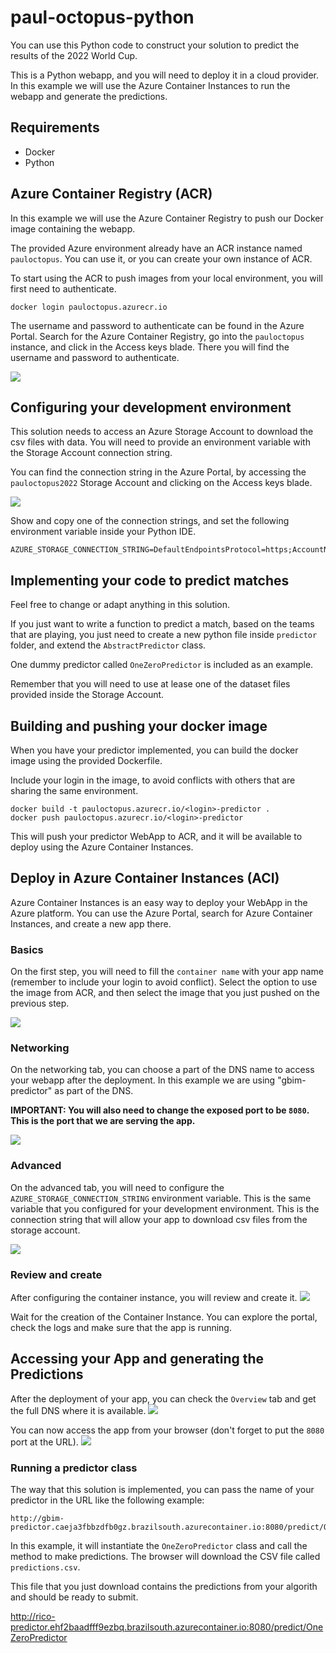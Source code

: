 # paul-octopus-python

You can use this Python code to construct your solution to predict the results of the 2022 World Cup.

This is a Python webapp, and you will need to deploy it in a cloud provider.
In this example we will use the Azure Container Instances to run the webapp and generate the predictions.

## Requirements
- Docker
- Python

## Azure Container Registry (ACR)
In this example we will use the Azure Container Registry to push our Docker image containing the webapp.

The provided Azure environment already have an ACR instance named `pauloctopus`.
You can use it, or you can create your own instance of ACR.

To start using the ACR to push images from your local environment, you will first need to authenticate.

```
docker login pauloctopus.azurecr.io
```

The username and password to authenticate can be found in the Azure Portal.
Search for the Azure Container Registry, go into the `pauloctopus` instance, and click in the Access keys blade.
There you will find the username and password to authenticate.

![](img/acr-access-keys.png)


## Configuring your development environment
This solution needs to access an Azure Storage Account to download the csv files with data.
You will need to provide an environment variable with the Storage Account connection string.

You can find the connection string in the Azure Portal, by accessing the `pauloctopus2022` Storage Account and clicking on the Access keys blade.

![](img/stacc-access-keys.png)

Show and copy one of the connection strings, and set the following environment variable inside your Python IDE.

```
AZURE_STORAGE_CONNECTION_STRING=DefaultEndpointsProtocol=https;AccountName=pauloctopus2022;AccountKey=xxxxxxx;EndpointSuffix=core.windows.net
```

## Implementing your code to predict matches
Feel free to change or adapt anything in this solution.

If you just want to write a function to predict a match, based on the teams that are playing, you just need to create a new python file inside `predictor` folder, and extend the `AbstractPredictor` class.

One dummy predictor called `OneZeroPredictor` is included as an example.

Remember that you will need to use at lease one of the dataset files provided inside the Storage Account.


## Building and pushing your docker image
When you have your predictor implemented, you can build the docker image using the provided Dockerfile.

Include your login in the image, to avoid conflicts with others that are sharing the same environment.
```
docker build -t pauloctopus.azurecr.io/<login>-predictor .
docker push pauloctopus.azurecr.io/<login>-predictor
```

This will push your predictor WebApp to ACR, and it will be available to deploy using the Azure Container Instances.

## Deploy in Azure Container Instances (ACI)
Azure Container Instances is an easy way to deploy your WebApp in the Azure platform.
You can use the Azure Portal, search for Azure Container Instances, and create a new app there.

### Basics
On the first step, you will need to fill the `container name` with your app name (remember to include your login to avoid conflict).
Select the option to use the image from ACR, and then select the image that you just pushed on the previous step.

![](img/aci-basics.png)

### Networking
On the networking tab, you can choose a part of the DNS name to access your webapp after the deployment.
In this example we are using "gbim-predictor" as part of the DNS.

**IMPORTANT: You will also need to change the exposed port to be `8080`. This is the port that we are serving the app.** 

![](img/aci-networking.png)

### Advanced
On the advanced tab, you will need to configure the `AZURE_STORAGE_CONNECTION_STRING` environment variable.
This is the same variable that you configured for your development environment.
This is the connection string that will allow your app to download csv files from the storage account. 

![](img/aci-advanced.png)

### Review and create
After configuring the container instance, you will review and create it.
![](img/aci-review.png)

Wait for the creation of the Container Instance. You can explore the portal, check the logs and make sure that the app is running. 

## Accessing your App and generating the Predictions
After the deployment of your app, you can check the `Overview` tab and get the full DNS where it is available.
![](img/aci-created.png)

You can now access the app from your browser (don't forget to put the `8080` port at the URL).
![](img/app-root.png)

### Running a predictor class
The way that this solution is implemented, you can pass the name of your predictor in the URL like the following example:
```
http://gbim-predictor.caeja3fbbzdfb0gz.brazilsouth.azurecontainer.io:8080/predict/OneZeroPredictor
```

In this example, it will instantiate the `OneZeroPredictor` class and call the method to make predictions.
The browser will download the CSV file called `predictions.csv`.

This file that you just download contains the predictions from your algorith and should be ready to submit.


http://rico-predictor.ehf2baadfff9ezbq.brazilsouth.azurecontainer.io:8080/predict/OneZeroPredictor